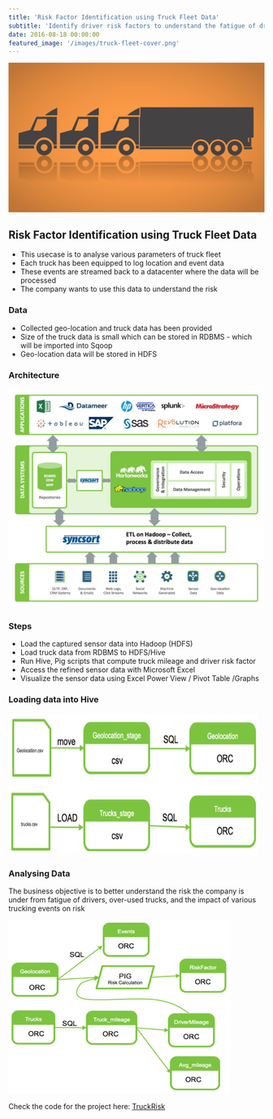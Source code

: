 ```yaml
---
title: 'Risk Factor Identification using Truck Fleet Data'
subtitle: 'Identify driver risk factors to understand the fatigue of drivers and over-used trucks'
date: 2016-08-18 00:00:00
featured_image: '/images/truck-fleet-cover.png'
---
```


![](/images/truck-fleet-cover.png)

## Risk Factor Identification using Truck Fleet Data

* This usecase is to analyse various parameters of truck fleet
* Each truck has been equipped to log location and event data
* These events are streamed back to a datacenter where the data will be processed
* The company wants to use this data to understand the risk

### Data 

* Collected geo-location and truck data has been provided
* Size of the truck data is small which can be stored in RDBMS - which will be imported into Sqoop
* Geo-location data will be stored in HDFS

### Architecture

![](/images/truckfleet-architecture.png)

### Steps 

* Load the captured sensor data into Hadoop (HDFS)
* Load truck data from RDBMS to HDFS/Hive
* Run Hive, Pig scripts that compute truck mileage and driver risk factor
* Access the refined sensor data with Microsoft Excel
* Visualize the sensor data using Excel Power View / Pivot Table /Graphs

### Loading data into Hive

![](/images/load-data-1.png)

### Analysing Data

The business objective is to better understand the risk the company is under from fatigue of drivers, over-used trucks, and the impact of various trucking events on risk

![](/images/load-data-2.png)

Check the code for the project here: [TruckRisk](https://github.com/gandalf1819/Risk-Factor-Identification-using-Truck-Fleet-Sensor-Data)